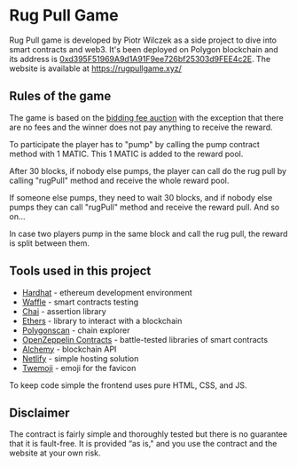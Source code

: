 # Rug Pull Game

Rug Pull game is developed by Piotr Wilczek as a side project to dive into smart contracts and web3. It's been deployed on Polygon blockchain and its address is [0xd395F51969A9d1A91F9ee726bf25303d9FEE4c2E](https://polygonscan.com/address/0xd395F51969A9d1A91F9ee726bf25303d9FEE4c2E). The website is available at https://rugpullgame.xyz/

## Rules of the game

The game is based on the [bidding fee auction](https://en.wikipedia.org/wiki/Bidding_fee_auction) with the exception that there are no fees and the winner does not pay anything to receive the reward.

To participate the player has to "pump" by calling the pump contract method with 1 MATIC. This 1 MATIC is added to the reward pool.

After 30 blocks, if nobody else pumps, the player can call do the rug pull by calling "rugPull" method and receive the whole reward pool.

If someone else pumps, they need to wait 30 blocks, and if nobody else pumps they can call "rugPull" method and receive the reward pull. And so on...

In case two players pump in the same block and call the rug pull, the reward is split between them.

## Tools used in this project
- [Hardhat](https://hardhat.org/) - ethereum development environment
- [Waffle](https://getwaffle.io/) - smart contracts testing
- [Chai](https://www.chaijs.com/) - assertion library
- [Ethers](https://docs.ethers.io/) - library to interact with a blockchain 
- [Polygonscan](https://polygonscan.com/) - chain explorer
- [OpenZeppelin Contracts](https://openzeppelin.com/contracts/) - battle-tested libraries of smart contracts
- [Alchemy](https://www.alchemy.com/) - blockchain API
- [Netlify](https://www.netlify.com/) - simple hosting solution
- [Twemoji](https://twemoji.twitter.com/) - emoji for the favicon

To keep code simple the frontend uses pure HTML, CSS, and JS.

## Disclaimer

The contract is fairly simple and thoroughly tested but there is no guarantee that it is fault-free. It is provided “as is," and you use the contract and the website at your own risk.
